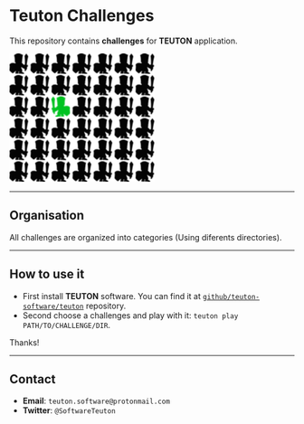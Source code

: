 
# Teuton Challenges

This repository contains **challenges** for **TEUTON** application.

![logo](./images/logo.png)

---

## Organisation

All challenges are organized into categories (Using diferents directories).

---

## How to use it

* First install **TEUTON** software. You can find it at [`github/teuton-software/teuton`](https://github.com/teuton-software/teuton) repository.
* Second choose a challenges and play with it: `teuton play PATH/TO/CHALLENGE/DIR`.

Thanks!

---

## Contact

* **Email**: `teuton.software@protonmail.com`
* **Twitter**: `@SoftwareTeuton`
